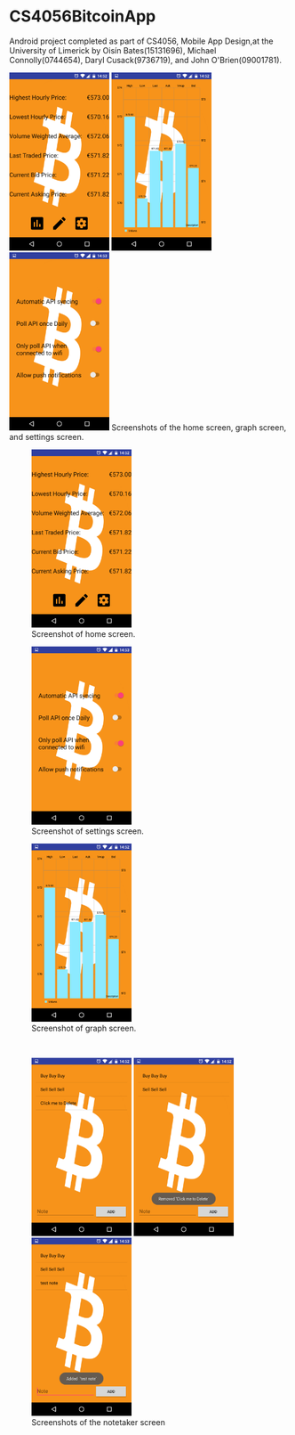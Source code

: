 # CS4056BitcoinApp

Android project completed as part of CS4056, Mobile App Design,at the University of Limerick by Oisín Bates(15131696), Michael Connolly(0744654), Daryl Cusack(9736719), and John O'Brien(09001781).


<img src="https://github.com/oisinBates/CS4056BitcoinApp/blob/master/screenshots/homeScreen.png" width="180px" height="320px" />
<img src="https://github.com/oisinBates/CS4056BitcoinApp/blob/master/screenshots/graph.png" width="180px" height="320px" />
<img src="https://github.com/oisinBates/CS4056BitcoinApp/blob/master/screenshots/dummySettingsScreen.png" width="180px" height="320px" />
Screenshots of the home screen, graph screen, and settings screen.


<figure>
<img src="https://github.com/oisinBates/CS4056BitcoinApp/blob/master/screenshots/homeScreen.png" width="180px" height="320px" />
<figcaption>Screenshot of home screen.</figcaption>
</figure>
<figure>
<img src="https://github.com/oisinBates/CS4056BitcoinApp/blob/master/screenshots/dummySettingsScreen.png" width="180px" height="320px" />
<figcaption>Screenshot of settings screen.</figcaption>
</figure>
<figure>
<img src="https://github.com/oisinBates/CS4056BitcoinApp/blob/master/screenshots/graph.png" width="180px" height="320px" />
<figcaption>Screenshot of graph screen.</figcaption>
</figure><br>

<figure>
<img src="https://github.com/oisinBates/CS4056BitcoinApp/blob/master/screenshots/noteTaker.png" width="180px" height="320px" />
<img src="https://github.com/oisinBates/CS4056BitcoinApp/blob/master/screenshots/noteTakerRemoveNote.png" width="180px" height="320px" />
<img src="https://github.com/oisinBates/CS4056BitcoinApp/blob/master/screenshots/noteTakerAddNote.png" width="180px" height="320px" />
<figcaption>Screenshots of the notetaker screen</figcaption>
</figure>

